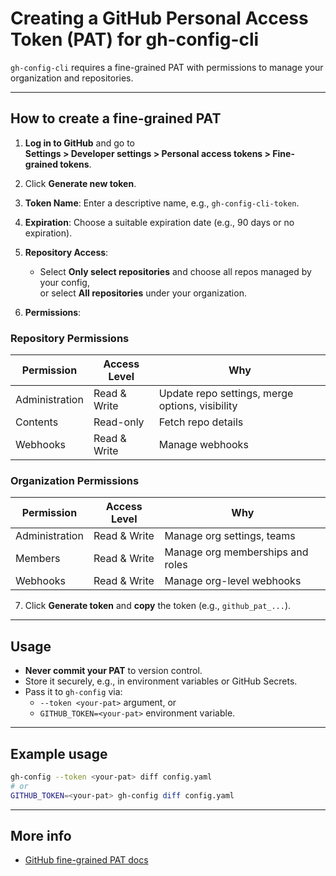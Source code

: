 # Creating a GitHub Personal Access Token (PAT) for gh-config-cli

`gh-config-cli` requires a fine-grained PAT with permissions to manage your organization and repositories.

---

## How to create a fine-grained PAT

1. **Log in to GitHub** and go to  
   **Settings > Developer settings > Personal access tokens > Fine-grained tokens**.

2. Click **Generate new token**.

3. **Token Name**: Enter a descriptive name, e.g., `gh-config-cli-token`.

4. **Expiration**: Choose a suitable expiration date (e.g., 90 days or no expiration).

5. **Repository Access**:
   - Select **Only select repositories** and choose all repos managed by your config,  
     or select **All repositories** under your organization.

6. **Permissions**:

### Repository Permissions

| Permission       | Access Level | Why                                         |
|------------------|--------------|----------------------------------------------|
| Administration   | Read & Write | Update repo settings, merge options, visibility |
| Contents         | Read-only    | Fetch repo details                          |
| Webhooks         | Read & Write | Manage webhooks                             |

### Organization Permissions

| Permission       | Access Level | Why                                         |
|------------------|--------------|----------------------------------------------|
| Administration   | Read & Write | Manage org settings, teams                  |
| Members          | Read & Write | Manage org memberships and roles            |
| Webhooks         | Read & Write | Manage org-level webhooks                   |

7. Click **Generate token** and **copy** the token (e.g., `github_pat_...`).

---

## Usage

- **Never commit your PAT** to version control.
- Store it securely, e.g., in environment variables or GitHub Secrets.
- Pass it to `gh-config` via:
  - `--token <your-pat>` argument, or
  - `GITHUB_TOKEN=<your-pat>` environment variable.

---

## Example usage

```bash
gh-config --token <your-pat> diff config.yaml
# or
GITHUB_TOKEN=<your-pat> gh-config diff config.yaml
```

---

## More info

- [GitHub fine-grained PAT docs](https://docs.github.com/en/authentication/keeping-your-account-and-data-secure/creating-a-personal-access-token)